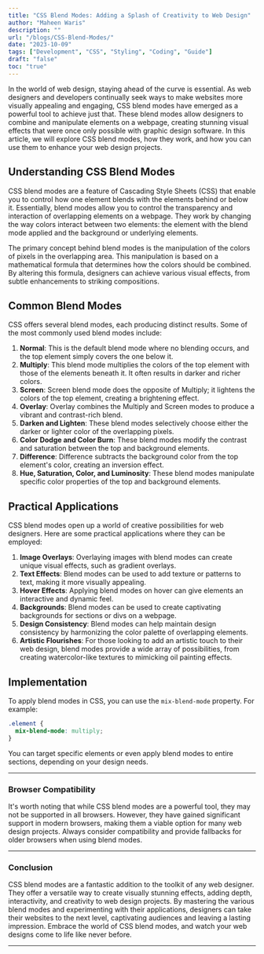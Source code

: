 ```yaml
---
title: "CSS Blend Modes: Adding a Splash of Creativity to Web Design"
author: "Maheen Waris"
description: ""
url: "/blogs/CSS-Blend-Modes/"
date: "2023-10-09"
tags: ["Development", "CSS", "Styling", "Coding", "Guide"]
draft: "false"
toc: "true"
---
```


In the world of web design, staying ahead of the curve is essential. As web designers and developers continually seek ways to make websites more visually appealing and engaging, CSS blend modes have emerged as a powerful tool to achieve just that. These blend modes allow designers to combine and manipulate elements on a webpage, creating stunning visual effects that were once only possible with graphic design software. In this article, we will explore CSS blend modes, how they work, and how you can use them to enhance your web design projects.

## Understanding CSS Blend Modes

CSS blend modes are a feature of Cascading Style Sheets (CSS) that enable you to control how one element blends with the elements behind or below it. Essentially, blend modes allow you to control the transparency and interaction of overlapping elements on a webpage. They work by changing the way colors interact between two elements: the element with the blend mode applied and the background or underlying elements.

The primary concept behind blend modes is the manipulation of the colors of pixels in the overlapping area. This manipulation is based on a mathematical formula that determines how the colors should be combined. By altering this formula, designers can achieve various visual effects, from subtle enhancements to striking compositions.

## Common Blend Modes

CSS offers several blend modes, each producing distinct results. Some of the most commonly used blend modes include:

1. **Normal**: This is the default blend mode where no blending occurs, and the top element simply covers the one below it.
2. **Multiply**: This blend mode multiplies the colors of the top element with those of the elements beneath it. It often results in darker and richer colors.
3. **Screen**: Screen blend mode does the opposite of Multiply; it lightens the colors of the top element, creating a brightening effect.
4. **Overlay**: Overlay combines the Multiply and Screen modes to produce a vibrant and contrast-rich blend.
5. **Darken and Lighten**: These blend modes selectively choose either the darker or lighter color of the overlapping pixels.
6. **Color Dodge and Color Burn**: These blend modes modify the contrast and saturation between the top and background elements.
7. **Difference**: Difference subtracts the background color from the top element's color, creating an inversion effect.
8. **Hue, Saturation, Color, and Luminosity**: These blend modes manipulate specific color properties of the top and background elements.

## Practical Applications

CSS blend modes open up a world of creative possibilities for web designers. Here are some practical applications where they can be employed:

1. **Image Overlays**: Overlaying images with blend modes can create unique visual effects, such as gradient overlays.
2. **Text Effects**: Blend modes can be used to add texture or patterns to text, making it more visually appealing.
3. **Hover Effects**: Applying blend modes on hover can give elements an interactive and dynamic feel.
4. **Backgrounds**: Blend modes can be used to create captivating backgrounds for sections or divs on a webpage.
5. **Design Consistency**: Blend modes can help maintain design consistency by harmonizing the color palette of overlapping elements.
6. **Artistic Flourishes**: For those looking to add an artistic touch to their web design, blend modes provide a wide array of possibilities, from creating watercolor-like textures to mimicking oil painting effects.

## Implementation

To apply blend modes in CSS, you can use the `mix-blend-mode` property. For example:

```css
.element {
  mix-blend-mode: multiply;
}
```

You can target specific elements or even apply blend modes to entire sections, depending on your design needs.

<hr>

### Browser Compatibility

It's worth noting that while CSS blend modes are a powerful tool, they may not be supported in all browsers. However, they have gained significant support in modern browsers, making them a viable option for many web design projects. Always consider compatibility and provide fallbacks for older browsers when using blend modes.

<hr>

### Conclusion

CSS blend modes are a fantastic addition to the toolkit of any web designer. They offer a versatile way to create visually stunning effects, adding depth, interactivity, and creativity to web design projects. By mastering the various blend modes and experimenting with their applications, designers can take their websites to the next level, captivating audiences and leaving a lasting impression. Embrace the world of CSS blend modes, and watch your web designs come to life like never before.

<script src="https://utteranc.es/client.js"
        repo="maheenwaris/Website"
        issue-term="pathname"
        theme="github-dark"
        crossorigin="anonymous"
        async>
</script>

---
